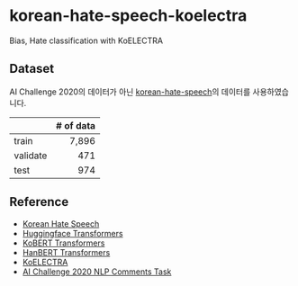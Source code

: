 # korean-hate-speech-koelectra

Bias, Hate classification with KoELECTRA

## Dataset

AI Challenge 2020의 데이터가 아닌 [korean-hate-speech](https://github.com/kocohub/korean-hate-speech)의 데이터를 사용하였습니다.

|          | # of data |
| -------- | --------: |
| train    |     7,896 |
| validate |       471 |
| test     |       974 |

## Reference

- [Korean Hate Speech](https://github.com/kocohub/korean-hate-speech)
- [Huggingface Transformers](https://github.com/huggingface/transformers)
- [KoBERT Transformers](https://github.com/monologg/KoBERT-Transformers)
- [HanBERT Transformers](https://github.com/monologg/HanBert-Transformers)
- [KoELECTRA](https://github.com/monologg/KoELECTRA)
- [AI Challenge 2020 NLP Comments Task](https://github.com/AI-Challenge2020/AI-Challenge2020/blob/master/18_NLP_comments/README.md)
